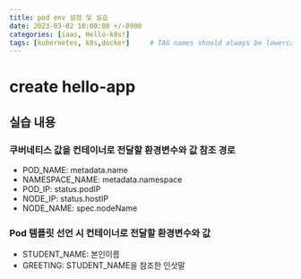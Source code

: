 ```yaml
---
title: pod env 설정 및 실습 
date: 2023-03-02 10:00:00 +/-0900
categories: [iaas, Hello-k8s!]
tags: [kubernetes, k8s,docker]     # TAG names should always be lowercase
---
```



# create hello-app

## 실습 내용
### 쿠버네티스 값을 컨테이너로 전달할 환경변수와 값 참조 경로
  - POD_NAME: metadata.name
  - NAMESPACE_NAME: metadata.namespace
  - POD_IP: status.podIP
  - NODE_IP: status.hostIP
  - NODE_NAME: spec.nodeName

### Pod 템플릿 선언 시 컨테이너로 전달할 환경변수와 값
  - STUDENT_NAME: 본인이름
  - GREETING: STUDENT_NAME을 참조한 인삿말

